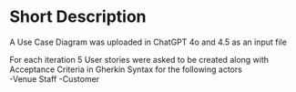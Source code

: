 # Short Description

A Use Case Diagram was uploaded in ChatGPT 4o and 4.5 as an input file

For each iteration 5 User stories were asked to be created along with Acceptance Criteria in Gherkin Syntax for the following actors  
  -Venue Staff
  -Customer
